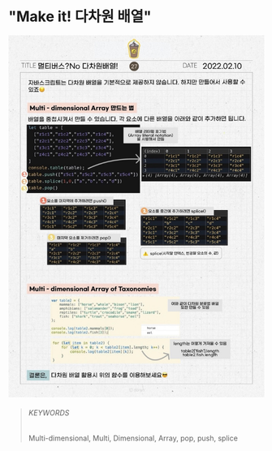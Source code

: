 # "Make it! 다차원 배열"

![27](images/27.jpg)

> ###### KEYWORDS
>
> Multi-dimensional, Multi, Dimensional, Array, pop, push, splice
